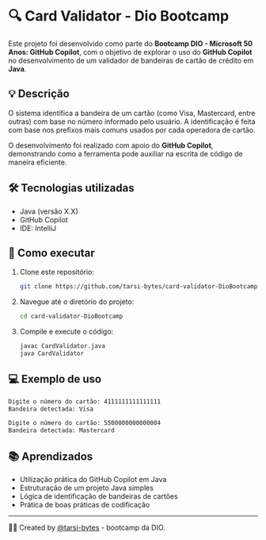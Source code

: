 #  🔍 Card Validator - Dio Bootcamp

Este projeto foi desenvolvido como parte do **Bootcamp DIO - Microsoft 50 Anos: GitHub Copilot**, com o objetivo de explorar o uso do **GitHub Copilot** no desenvolvimento de um validador de bandeiras de cartão de crédito em **Java**.

## 💡 Descrição

O sistema identifica a bandeira de um cartão (como Visa, Mastercard, entre outras) com base no número informado pelo usuário. A identificação é feita com base nos prefixos mais comuns usados por cada operadora de cartão.

O desenvolvimento foi realizado com apoio do **GitHub Copilot**, demonstrando como a ferramenta pode auxiliar na escrita de código de maneira eficiente.

## 🛠 Tecnologias utilizadas

- Java (versão X.X)
- GitHub Copilot
- IDE: IntelliJ

## 🚀 Como executar

1. Clone este repositório:
   ```bash
   git clone https://github.com/tarsi-bytes/card-validator-DioBootcamp.git
   ```

2. Navegue até o diretório do projeto:
   ```bash
   cd card-validator-DioBootcamp
   ```

3. Compile e execute o código:
   ```bash
   javac CardValidator.java
   java CardValidator
   ```

## 💻 Exemplo de uso

```bash
Digite o número do cartão: 4111111111111111
Bandeira detectada: Visa

Digite o número do cartão: 5500000000000004
Bandeira detectada: Mastercard
```

## 📚 Aprendizados

- Utilização prática do GitHub Copilot em Java
- Estruturação de um projeto Java simples
- Lógica de identificação de bandeiras de cartões
- Prática de boas práticas de codificação

---

👩‍💻 Created by [@tarsi-bytes](https://github.com/tarsi-bytes) - bootcamp da DIO.
